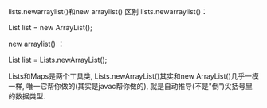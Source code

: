 lists.newarraylist()和new arraylist() 区别
lists.newarraylist()：

List<String> list = new ArrayList<String>(); 

new arraylist() ：

List<String> list = Lists.newArrayList();

Lists和Maps是两个工具类, Lists.newArrayList()其实和new ArrayList()几乎一模一样, 唯一它帮你做的(其实是javac帮你做的), 就是自动推导(不是"倒")尖括号里的数据类型. 

